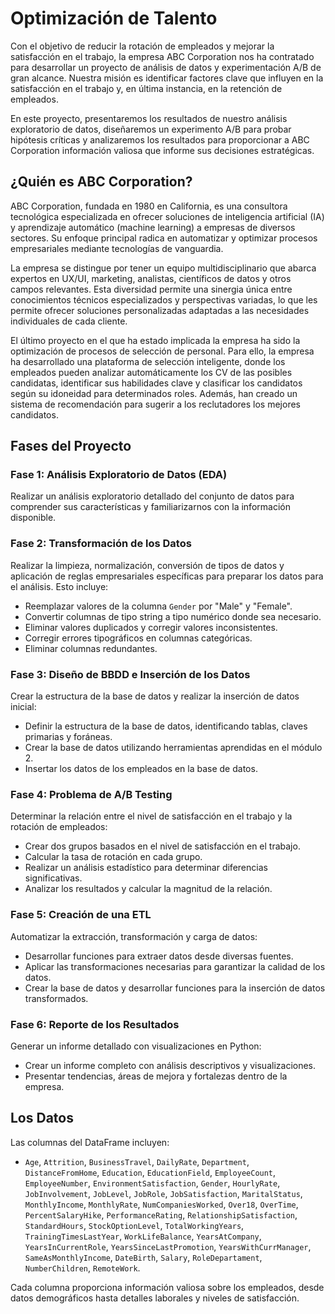 # Optimización de Talento

Con el objetivo de reducir la rotación de empleados y mejorar la satisfacción en el trabajo, la empresa ABC Corporation nos ha contratado para desarrollar un proyecto de análisis de datos y experimentación A/B de gran alcance. Nuestra misión es identificar factores clave que influyen en la satisfacción en el trabajo y, en última instancia, en la retención de empleados.

En este proyecto, presentaremos los resultados de nuestro análisis exploratorio de datos, diseñaremos un experimento A/B para probar hipótesis críticas y analizaremos los resultados para proporcionar a ABC Corporation información valiosa que informe sus decisiones estratégicas.

## ¿Quién es ABC Corporation?

ABC Corporation, fundada en 1980 en California, es una consultora tecnológica especializada en ofrecer soluciones de inteligencia artificial (IA) y aprendizaje automático (machine learning) a empresas de diversos sectores. Su enfoque principal radica en automatizar y optimizar procesos empresariales mediante tecnologías de vanguardia.

La empresa se distingue por tener un equipo multidisciplinario que abarca expertos en UX/UI, marketing, analistas, científicos de datos y otros campos relevantes. Esta diversidad permite una sinergia única entre conocimientos técnicos especializados y perspectivas variadas, lo que les permite ofrecer soluciones personalizadas adaptadas a las necesidades individuales de cada cliente.

El último proyecto en el que ha estado implicada la empresa ha sido la optimización de procesos de selección de personal. Para ello, la empresa ha desarrollado una plataforma de selección inteligente, donde los empleados pueden analizar automáticamente los CV de las posibles candidatas, identificar sus habilidades clave y clasificar los candidatos según su idoneidad para determinados roles. Además, han creado un sistema de recomendación para sugerir a los reclutadores los mejores candidatos.

## Fases del Proyecto

### Fase 1: Análisis Exploratorio de Datos (EDA)

Realizar un análisis exploratorio detallado del conjunto de datos para comprender sus características y familiarizarnos con la información disponible.

### Fase 2: Transformación de los Datos

Realizar la limpieza, normalización, conversión de tipos de datos y aplicación de reglas empresariales específicas para preparar los datos para el análisis. Esto incluye:
- Reemplazar valores de la columna `Gender` por "Male" y "Female".
- Convertir columnas de tipo string a tipo numérico donde sea necesario.
- Eliminar valores duplicados y corregir valores inconsistentes.
- Corregir errores tipográficos en columnas categóricas.
- Eliminar columnas redundantes.

### Fase 3: Diseño de BBDD e Inserción de los Datos

Crear la estructura de la base de datos y realizar la inserción de datos inicial:
- Definir la estructura de la base de datos, identificando tablas, claves primarias y foráneas.
- Crear la base de datos utilizando herramientas aprendidas en el módulo 2.
- Insertar los datos de los empleados en la base de datos.

### Fase 4: Problema de A/B Testing

Determinar la relación entre el nivel de satisfacción en el trabajo y la rotación de empleados:
- Crear dos grupos basados en el nivel de satisfacción en el trabajo.
- Calcular la tasa de rotación en cada grupo.
- Realizar un análisis estadístico para determinar diferencias significativas.
- Analizar los resultados y calcular la magnitud de la relación.

### Fase 5: Creación de una ETL

Automatizar la extracción, transformación y carga de datos:
- Desarrollar funciones para extraer datos desde diversas fuentes.
- Aplicar las transformaciones necesarias para garantizar la calidad de los datos.
- Crear la base de datos y desarrollar funciones para la inserción de datos transformados.

### Fase 6: Reporte de los Resultados

Generar un informe detallado con visualizaciones en Python:
- Crear un informe completo con análisis descriptivos y visualizaciones.
- Presentar tendencias, áreas de mejora y fortalezas dentro de la empresa.

## Los Datos

Las columnas del DataFrame incluyen:
- `Age`, `Attrition`, `BusinessTravel`, `DailyRate`, `Department`, `DistanceFromHome`, `Education`, `EducationField`, `EmployeeCount`, `EmployeeNumber`, `EnvironmentSatisfaction`, `Gender`, `HourlyRate`, `JobInvolvement`, `JobLevel`, `JobRole`, `JobSatisfaction`, `MaritalStatus`, `MonthlyIncome`, `MonthlyRate`, `NumCompaniesWorked`, `Over18`, `OverTime`, `PercentSalaryHike`, `PerformanceRating`, `RelationshipSatisfaction`, `StandardHours`, `StockOptionLevel`, `TotalWorkingYears`, `TrainingTimesLastYear`, `WorkLifeBalance`, `YearsAtCompany`, `YearsInCurrentRole`, `YearsSinceLastPromotion`, `YearsWithCurrManager`, `SameAsMonthlyIncome`, `DateBirth`, `Salary`, `RoleDepartament`, `NumberChildren`, `RemoteWork`.

Cada columna proporciona información valiosa sobre los empleados, desde datos demográficos hasta detalles laborales y niveles de satisfacción.
